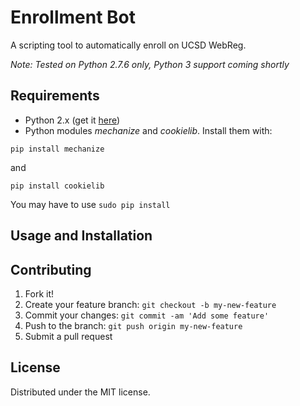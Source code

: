 # Enrollment Bot

A scripting tool to automatically enroll on UCSD WebReg.

_Note: Tested on Python 2.7.6 only, Python 3 support coming shortly_

## Requirements
- Python 2.x (get it [here](https://www.python.org/downloads/))
- Python modules *mechanize* and *cookielib*. Install them with:
```
pip install mechanize
``` 
and
```
pip install cookielib
```
You may have to use ```sudo pip install```


## Usage and Installation



## Contributing

1. Fork it!
2. Create your feature branch: `git checkout -b my-new-feature`
3. Commit your changes: `git commit -am 'Add some feature'`
4. Push to the branch: `git push origin my-new-feature`
5. Submit a pull request

## License

Distributed under the MIT license.
